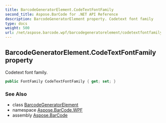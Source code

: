 ```yaml
---
title: BarcodeGeneratorElement.CodeTextFontFamily
second_title: Aspose.BarCode for .NET API Reference
description: BarcodeGeneratorElement property. Codetext font family
type: docs
weight: 500
url: /net/aspose.barcode.wpf/barcodegeneratorelement/codetextfontfamily/
---
```

## BarcodeGeneratorElement.CodeTextFontFamily property

Codetext font family.

```csharp
public FontFamily CodeTextFontFamily { get; set; }
```

### See Also

* class [BarcodeGeneratorElement](../)
* namespace [Aspose.BarCode.WPF](../../../aspose.barcode.wpf/)
* assembly [Aspose.BarCode](../../../)


